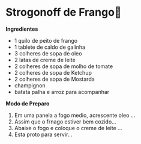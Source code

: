 # Strogonoff de Frango:chicken:

**Ingredientes**

- 1 quilo de peito de frango
- 1 tablete de caldo de galinha 
- 3 colheres de sopa de oleo 
- 2 latas de creme de leite 
- 2 colheres de sopa de molho de tomate 
- 2 colheres de sopa de Ketchup
- 2 colheres de sopa de Mostarda 
- champignon
- batata palha e arroz para acompanhar

**Modo de Preparo**

1. Em uma panela a fogo medio, acrescente oleo ...
2. Assim que o frnago estiver bem cozido...
3. Abaixe o fogo e coloque o creme de leite ...
4. Esta proto para servir...

